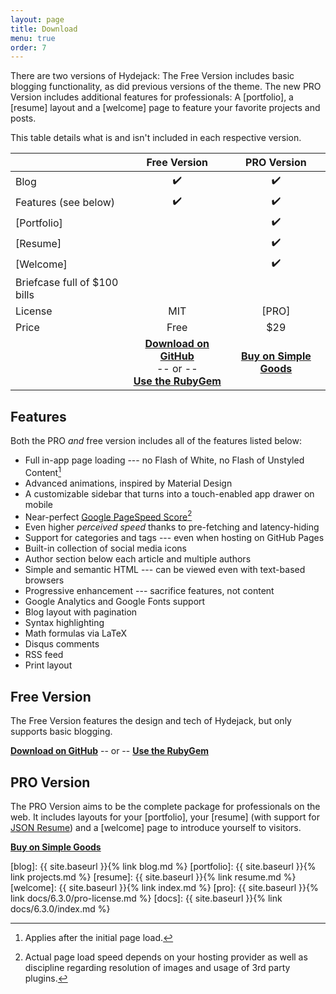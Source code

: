 ```yaml
---
layout: page
title: Download
menu: true
order: 7
---
```


There are two versions of Hydejack: The Free Version includes basic blogging functionality, as did previous versions of the theme. The new PRO Version includes additional features for professionals: A [portfolio], a [resume] layout and a [welcome] page to feature your favorite projects and posts.

This table details what is and isn't included in each respective version.

| | Free Version | PRO Version |
|:-|:-:|:-:|
| Blog | ✔️ | ✔️ |
| Features (see below) | ✔️ | ✔️ |
| [Portfolio] | | ✔️ |
| [Resume] | | ✔️ |
| [Welcome] | | ✔️ |
| Briefcase full of $100 bills | | |
| License | MIT | [PRO] |
| Price | Free | $29 |
| | [**Download on GitHub**][download]<br/> -- or -- <br/>[**Use the RubyGem**][gem] | [**Buy on Simple Goods**][buy] |

## Features
Both the PRO *and* free version includes all of the features listed below:

* Full in-app page loading --- no Flash of White, no Flash of Unstyled Content[^1]
* Advanced animations, inspired by Material Design
* A customizable sidebar that turns into a touch-enabled app drawer on mobile
* Near-perfect [Google PageSpeed Score](https://developers.google.com/speed/pagespeed/insights/?url=https%3A%2F%2Fqwtel.com%2Fhydejack%2F)[^2]
* Even higher *perceived speed* thanks to pre-fetching and latency-hiding
* Support for categories and tags --- even when hosting on GitHub Pages
* Built-in collection of social media icons
* Author section below each article and multiple authors
* Simple and semantic HTML --- can be viewed even with text-based browsers
* Progressive enhancement --- sacrifice features, not content
* Google Analytics and Google Fonts support
* Blog layout with pagination
* Syntax highlighting
* Math formulas via LaTeX
* Disqus comments
* RSS feed
* Print layout

## Free Version
The Free Version features the design and tech of Hydejack, but only supports basic blogging.

**[Download on GitHub][download]** -- or -- **[Use the RubyGem][gem]**

## PRO Version
The PRO Version aims to be the complete package for professionals on the web. It includes layouts for your [portfolio], your [resume] (with support for [JSON Resume](https://jsonresume.org/)) and a [welcome] page to introduce yourself to visitors.

**[Buy on Simple Goods][buy]**

[^1]: Applies after the initial page load.  
[^2]: Actual page load speed depends on your hosting provider as well as discipline regarding resolution of images and usage of 3rd party plugins.

[blog]: {{ site.baseurl }}{% link blog.md %}
[portfolio]: {{ site.baseurl }}{% link projects.md %}
[resume]: {{ site.baseurl }}{% link resume.md %}
[welcome]: {{ site.baseurl }}{% link index.md %}
[pro]: {{ site.baseurl }}{% link docs/6.3.0/pro-license.md %}
[docs]: {{ site.baseurl }}{% link docs/6.3.0/index.md %}

[download]: https://github.com/qwtel/hydejack/releases/tag/v6.3.0
[gem]: https://rubygems.org/gems/jekyll-theme-hydejack/versions/6.3.0
[buy]: https://app.simplegoods.co/i/AQTTVBOE
